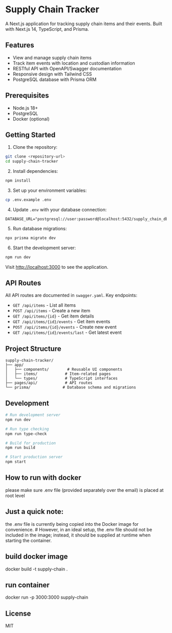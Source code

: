 # Supply Chain Tracker

A Next.js application for tracking supply chain items and their events. Built with Next.js 14, TypeScript, and Prisma.

## Features

- View and manage supply chain items
- Track item events with location and custodian information
- RESTful API with OpenAPI/Swagger documentation
- Responsive design with Tailwind CSS
- PostgreSQL database with Prisma ORM

## Prerequisites

- Node.js 18+
- PostgreSQL
- Docker (optional)

## Getting Started

1. Clone the repository:
```bash
git clone <repository-url>
cd supply-chain-tracker
```

2. Install dependencies:
```bash
npm install
```

3. Set up your environment variables:
```bash
cp .env.example .env
```

4. Update `.env` with your database connection:
```
DATABASE_URL="postgresql://user:password@localhost:5432/supply_chain_db"
```

5. Run database migrations:
```bash
npx prisma migrate dev
```

6. Start the development server:
```bash
npm run dev
```

Visit [http://localhost:3000](http://localhost:3000) to see the application.

## API Routes

All API routes are documented in `swagger.yaml`. Key endpoints:

- `GET /api/items` - List all items
- `POST /api/items` - Create a new item
- `GET /api/items/{id}` - Get item details
- `GET /api/items/{id}/events` - Get item events
- `POST /api/items/{id}/events` - Create new event
- `GET /api/items/{id}/events/last` - Get latest event

## Project Structure

```
supply-chain-tracker/
├── app/
│   ├── components/        # Reusable UI components
│   ├── items/            # Item-related pages
│   └── types/            # TypeScript interfaces
├── pages/api/            # API routes
└── prisma/              # Database schema and migrations
```

## Development

```bash
# Run development server
npm run dev

# Run type checking
npm run type-check

# Build for production
npm run build

# Start production server
npm start
```

## How to run with docker 
 please make sure .env file (provided separately over the email) is placed at root level

## Just a quick note: 
 the .env file is currently being copied into the Docker image for convenience. # However, in an ideal setup, the .env file should not be included in the image; instead, it should be supplied at runtime when starting the container.

## build docker image
docker build -t supply-chain .
## run container
docker run -p 3000:3000 supply-chain

## License

MIT

